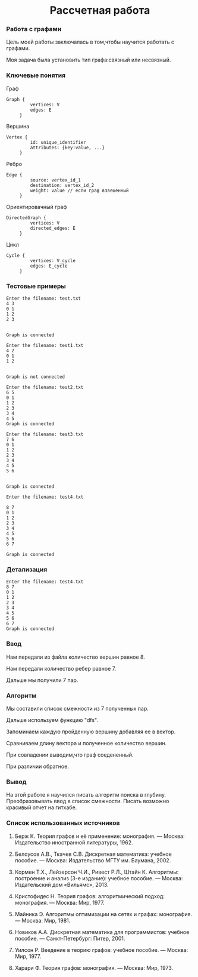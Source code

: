 <h1 align= "center"> Рассчетная работа</h1>

### Работа с графами
Цель моей работы заключалась в том,чтобы научится работать с графами.

Моя задача была установить тип графа:связный или несвязный.

### Ключевые понятия

Граф

~~~
Graph {
         vertices: V
         edges: E
     }

~~~

Вершина

```
Vertex {
         id: unique_identifier
         attributes: {key:value, ...}
     }
```

Ребро

~~~
Edge {
         source: vertex_id_1
         destination: vertex_id_2
         weight: value // если граф взвешенный
     }
~~~

Ориентировачный граф

~~~
DirectedGraph {
         vertices: V
         directed_edges: E
     }
~~~

Цикл

~~~
Cycle {
         vertices: V_cycle
         edges: E_cycle
     }
~~~
### Тестовые примеры

~~~
Enter the filename: test.txt
4 3
0 1
1 2
2 3


Graph is connected
~~~
~~~
Enter the filename: test1.txt
4 2
0 1
1 2


Graph is not connected
~~~
~~~
Enter the filename: test2.txt
6 5
0 1
1 2
2 3
3 4
4 5
Graph is connected
~~~

~~~
Enter the filename: test3.txt
7 6
0 1
1 2
2 3
3 4
4 5
5 6


Graph is connected
~~~

~~~
Enter the filename: test4.txt

8 7
0 1
1 2
2 3
3 4
4 5
5 6
6 7

Graph is connected
~~~



### Детализация
~~~
Enter the filename: test4.txt
8 7
0 1
1 2
2 3
3 4
4 5
5 6
6 7
Graph is connected
~~~
### Ввод
Нам передали из файла количество вершин равное 8.

Нам передали количество ребер равное 7.

Дальше мы получили 7 пар.

### Алгоритм
Мы составили список смежности из 7 полученных пар.

Дальше используем функцию "dfs".

Запоминаем каждую пройденную вершину добавляя ее в вектор.

Сравниваем длину вектора и полученное количество вершин.

При совпадении выводим,что граф соедененный.

При различии обратное.
### Вывод
На этой работе я научился писать алгоритм поиска в глубину.
Преобразовывать ввод в список смежности.
Писать возможно красивый отчет на гитхабе.
### Список использованных источников
1. Берж К. Теория графов и её применение: монография. — Москва: Издательство иностранной литературы, 1962.

2. Белоусов А.В., Ткачев С.В. Дискретная математика: учебное пособие. — Москва: Издательство МГТУ им. Баумана, 2002.

3. Кормен Т.Х., Лейзерсон Ч.И., Ривест Р.Л., Штайн К. Алгоритмы: построение и анализ (3-е издание): учебное пособие. — Москва: Издательский дом «Вильямс», 2013.

4. Кристофидес Н. Теория графов: алгоритмический подход: монография. — Москва: Мир, 1977.

5. Майника Э. Алгоритмы оптимизации на сетях и графах: монография. — Москва: Мир, 1981.

6. Новиков А.A. Дискретная математика для программистов: учебное пособие. — Санкт-Петербург: Питер, 2001.

7. Уилсон Р. Введение в теорию графов: учебное пособие. — Москва: Мир, 1977.

8. Харари Ф. Теория графов: монография. — Москва: Мир, 1973.



